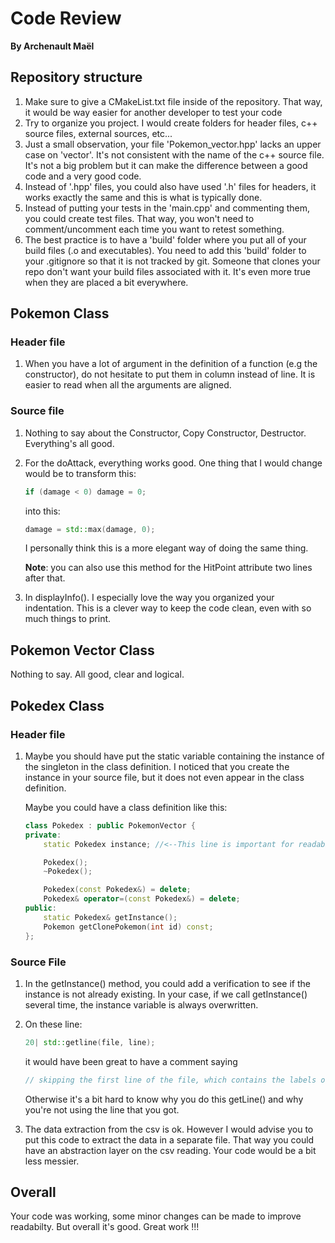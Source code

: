 # Code Review

**By Archenault Maël**

## Repository structure

1. Make sure to give a CMakeList.txt file inside of the repository. That way, it would be way easier for another developer to test your code
2. Try to organize you project. I would create folders for header files, c++ source files, external sources, etc...
3. Just a small observation, your file 'Pokemon_vector.hpp' lacks an upper case on 'vector'. It's not consistent with the name of the c++ source file. It's not a big problem but it can make the difference between a good code and a very good code.
4. Instead of '.hpp' files, you could also have used '.h' files for headers, it works exactly the same and this is what is typically done.
5. Instead of putting your tests in the 'main.cpp' and commenting them, you could create test files. That way, you won't need to comment/uncomment each time you want to retest something.
6. The best practice is to have a 'build' folder where you put all of your build files (.o and executables). You need to add this 'build' folder to your .gitignore so that it is not tracked by git. Someone that clones your repo don't want your build files associated with it. It's even more true when they are placed a bit everywhere. 

## Pokemon Class

### Header file

1. When you have a lot of argument in the definition of a function (e.g the constructor), do not hesitate to put them in column instead of line. It is easier to read when all the arguments are aligned. 

### Source file

1. Nothing to say about the Constructor, Copy Constructor, Destructor. Everything's all good.
2. For the doAttack, everything works good. One thing that I would change would be to transform this:
    ```cpp
    if (damage < 0) damage = 0;
    ```
    into this:
    ```cpp
    damage = std::max(damage, 0);
    ```
    I personally think this is a more elegant way of doing the same thing.

    **Note**: you can also use this method for the HitPoint attribute two lines after that.
3. In displayInfo(). I especially love the way you organized your indentation. This is a clever way to keep the code clean, even with so much things to print.

## Pokemon Vector Class

Nothing to say. All good, clear and logical.

## Pokedex Class

### Header file

1. Maybe you should have put the static variable containing the instance of the singleton in the class definition. I noticed that you create the instance in your source file, but it does not even appear in the class definition.

    Maybe you could have a class definition like this:
    ```cpp
    class Pokedex : public PokemonVector {
    private:
        static Pokedex instance; //<--This line is important for readability

        Pokedex();
        ~Pokedex();

        Pokedex(const Pokedex&) = delete;
        Pokedex& operator=(const Pokedex&) = delete;
    public:
        static Pokedex& getInstance();
        Pokemon getClonePokemon(int id) const;
    };
    ```


### Source File

1. In the getInstance() method, you could add a verification to see if the instance is not already existing. In your case, if we call getInstance() several time, the instance variable is always overwritten.

2. On these line:
    ```cpp
    20| std::getline(file, line);
    ```
    it would have been great to have a comment saying
    ```cpp
    // skipping the first line of the file, which contains the labels of the columns
    ```
    Otherwise it's a bit hard to know why you do this getLine() and why you're not using the line that you got.
3. The data extraction from the csv is ok. However I would advise you to put this code to extract the data in a separate file. That way you could have an abstraction layer on the csv reading. Your code would be a bit less messier.


## Overall

Your code was working, some minor changes can be made to improve readabilty. But overall it's good. Great work !!!

